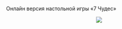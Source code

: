Онлайн версия настольной игры «7 Чудес»
<p align="center"><img src="https://cdn.discordapp.com/attachments/843589402973831179/1203791760552108042/7.png"></p>
